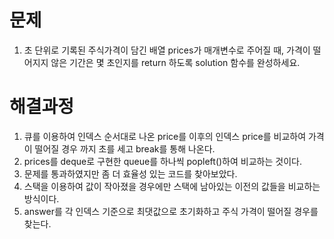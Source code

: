 # 문제
1. 초 단위로 기록된 주식가격이 담긴 배열 prices가 매개변수로 주어질 때, 가격이 떨어지지 않은 기간은 몇 초인지를 
   return 하도록 solution 함수를 완성하세요.



# 해결과정
1. 큐를 이용하여 인덱스 순서대로 나온 price를 이후의 인덱스 price를 비교하여 가격이 떨어질 경우 까지 초를 세고 break를 통해 나온다.
2. prices를 deque로 구현한 queue를 하나씩 popleft()하여 비교하는 것이다.
3. 문제를 통과하였지만 좀 더 효율성 있는 코드를 찾아보았다.
4. 스택을 이용하여 값이 작아졌을 경우에만 스택에 남아있는 이전의 값들을 비교하는 방식이다.
5. answer를 각 인덱스 기준으로 최댓값으로 초기화하고 주식 가격이 떨어질 경우를 찾는다.
   